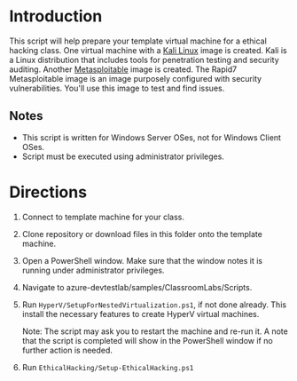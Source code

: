 # Introduction
This script will help prepare your template virtual machine for a ethical hacking class.  One virtual machine with a [Kali Linux](https://www.kali.org/) image is created.  Kali is a Linux distribution that includes tools for penetration testing and security auditing.  Another [Metasploitable](https://github.com/rapid7/metasploitable3) image is created.  The Rapid7 Metasploitable image is an image purposely configured with security vulnerabilities. You'll use this image to test and find issues. 

## Notes
- This script is written for Windows Server OSes, not for Windows Client OSes.
- Script must be executed using administrator privileges.

# Directions
1. Connect to template machine for your class.
2. Clone repository or download files in this folder onto the template machine.
3. Open a PowerShell window.  Make sure that the window notes it is running under administrator privileges.
4. Navigate to azure-devtestlab/samples/ClassroomLabs/Scripts.
5. Run `HyperV/SetupForNestedVirtualization.ps1`, if not done already.  This install the necessary features to create HyperV virtual machines. 

     Note: The script may ask you to restart the machine and re-run it.  A note that the script is completed will show in the PowerShell window if no further action is needed.
6. Run `EthicalHacking/Setup-EthicalHacking.ps1`
